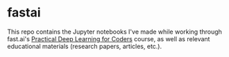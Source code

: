 # fastai

This repo contains the Jupyter notebooks I've made while working through fast.ai's [Practical Deep Learning for Coders](https://course.fast.ai/) course, as well as relevant educational materials (research papers, articles, etc.).
